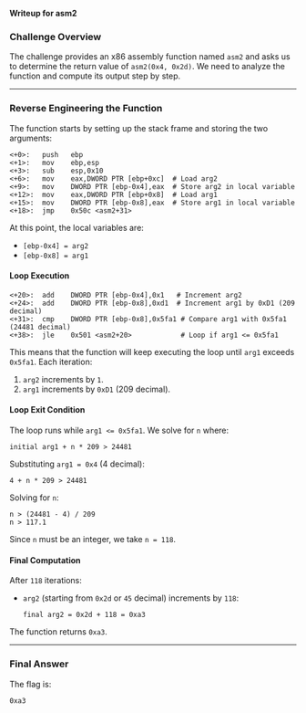 **Writeup for asm2**

### **Challenge Overview**
The challenge provides an x86 assembly function named `asm2` and asks us to determine the return value of `asm2(0x4, 0x2d)`. We need to analyze the function and compute its output step by step.

---

### **Reverse Engineering the Function**
The function starts by setting up the stack frame and storing the two arguments:

```assembly
<+0>:   push   ebp     
<+1>:   mov    ebp,esp
<+3>:   sub    esp,0x10
<+6>:   mov    eax,DWORD PTR [ebp+0xc]  # Load arg2
<+9>:   mov    DWORD PTR [ebp-0x4],eax  # Store arg2 in local variable
<+12>:  mov    eax,DWORD PTR [ebp+0x8]  # Load arg1
<+15>:  mov    DWORD PTR [ebp-0x8],eax  # Store arg1 in local variable
<+18>:  jmp    0x50c <asm2+31>
```

At this point, the local variables are:
- `[ebp-0x4] = arg2`
- `[ebp-0x8] = arg1`

#### **Loop Execution**

```assembly
<+20>:  add    DWORD PTR [ebp-0x4],0x1   # Increment arg2
<+24>:  add    DWORD PTR [ebp-0x8],0xd1  # Increment arg1 by 0xD1 (209 decimal)
<+31>:  cmp    DWORD PTR [ebp-0x8],0x5fa1 # Compare arg1 with 0x5fa1 (24481 decimal)
<+38>:  jle    0x501 <asm2+20>            # Loop if arg1 <= 0x5fa1
```

This means that the function will keep executing the loop until `arg1` exceeds `0x5fa1`. Each iteration:
1. `arg2` increments by `1`.
2. `arg1` increments by `0xD1` (209 decimal).

#### **Loop Exit Condition**
The loop runs while `arg1 <= 0x5fa1`. We solve for `n` where:

```
initial arg1 + n * 209 > 24481
```

Substituting `arg1 = 0x4` (4 decimal):

```
4 + n * 209 > 24481
```

Solving for `n`:

```
n > (24481 - 4) / 209
n > 117.1
```

Since `n` must be an integer, we take `n = 118`.

#### **Final Computation**
After `118` iterations:
- `arg2` (starting from `0x2d` or `45` decimal) increments by `118`:
  
  ```
  final arg2 = 0x2d + 118 = 0xa3
  ```

The function returns `0xa3`.

---

### **Final Answer**
The flag is:

```
0xa3
```

